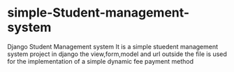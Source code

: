 # simple-Student-management-system
Django Student Management system
It is a simple stuedent management system project in django
the view,form,model and url outside the file is used for the implementation of a simple dynamic fee payment method
